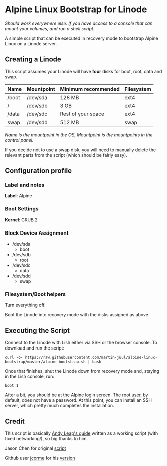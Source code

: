 # Alpine Linux Bootstrap for Linode
_Should work everywhere else. If you have access to a console that can mount your volumes, and run a shell script._

A simple script that can be executed in recovery mode to bootstrap Alpine Linux on a Linode server.

## Creating a Linode

This script assumes your Linode will have **four** disks for boot, root, data and swap.

| **Name**  | **Mountpoint** | **Minimum recommended** | **Filesystem** |
|-------|------------|---------------------|------------|
| /boot | /dev/sda   | 128 MB              | ext4       |
| /     | /dev/sdb   | 3 GB                | ext4       |
| /data | /dev/sdc   | Rest of your space  | ext4       |
| swap  | /dev/sdd   | 512 MB              | swap       |

_Name is the mountpoint in the OS, Mountpoint is the mountpoints in the control panel._

If you decide not to use a swap disk, you will need to manually delete the relevant parts from the script (which should be fairly easy).

## Configuration profile

### Label and notes

**Label**: Alpine

### Boot Settings

**Kernel**: GRUB 2

### Block Device Assignment

+ /dev/sda
  - boot
+ /dev/sdb
  - root
+ /dev/sdc
  - data
+ /dev/sdd
  - swap

### Filesystem/Boot helpers

Turn everything off.

Boot the Linode into recovery mode with the disks assigned as above.

## Executing the Script

Connect to the Linode with Lish either via SSH or the browser console. To download and run the script:

    curl -o- https://raw.githubusercontent.com/martin-juul/alpine-linux-bootstrap/master/alpine-bootstrap.sh | bash

Once that finishes, shut the Linode down from recovery mode and, staying in the Lish console, run:
  
    boot 1

After a bit, you should be at the Alpine login screen. The root user, by default, does not have a password. At this point, you can install an SSH server, which pretty much completes the installation.

## Credit

This script is basically [Andy Leap's guide](https://github.com/andyleap/docs/blob/master/docs/tools-reference/custom-kernels-distros/install-alpine-linux-on-your-linode.md) written as a working script (with fixed networking!), so big thanks to him.

Jason Chen for original [script](https://github.com/jcorme/alpine-linode-bootstrap/blob/master/README.md)

Github user [jcorme](https://github.com/jcorme) for his [version](https://github.com/jcorme/alpine-linode-bootstrap)
